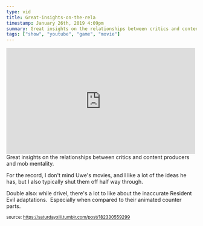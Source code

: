 ```yaml
---
type: vid
title: Great-insights-on-the-rela
timestamp: January 26th, 2019 4:09pm
summary: Great insights on the relationships between critics and content producers and mob mentality  ppFor the record I dont mind Uwes movies and I lDouble also while drivel theres a lot to like about the inaccurate Resident Evil adaptations  Especially when compared to their animated counter pa
tags: ["show", "youtube", "game", "movie"]
---
```

<iframe width="500" height="281"  id="youtube_iframe" src="https://www.youtube.com/embed/SP8EoIBGog0?feature=oembed&amp;enablejsapi=1&amp;origin=http://safe.txmblr.com&amp;wmode=opaque" frameborder="0" allow="accelerometer; autoplay; clipboard-write; encrypted-media; gyroscope; picture-in-picture" allowfullscreen></iframe>                    
                                            <div class="caption">
Great insights on the relationships between critics and content producers and mob mentality.  

For the record, I don't mind Uwe's movies, and I like a lot of the ideas he has, but I also typically shut them off half way through.

Double also: while drivel, there's a lot to like about the inaccurate Resident Evil adaptations.  Especially when compared to their animated counter parts.
 
                                                    
<small>source: https://saturdayxiii.tumblr.com/post/182330559299</small>
